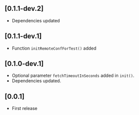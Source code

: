 ## [0.1.1-dev.2]

- Dependencies updated

## [0.1.1-dev.1]

- Function `initRemoteConfForTest()` added

## [0.1.0-dev.1]

- Optional parameter `fetchTimeoutInSeconds` added in `init()`.
- Dependencies updated.

## [0.0.1]

- First release
